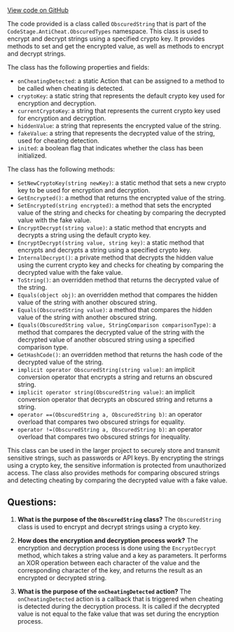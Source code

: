 [View code on GitHub](https://github.com/TieHaxJan/Brick-Force/Assembly-CSharp\CodeStage.AntiCheat.ObscuredTypes\ObscuredString.cs)

The code provided is a class called `ObscuredString` that is part of the `CodeStage.AntiCheat.ObscuredTypes` namespace. This class is used to encrypt and decrypt strings using a specified crypto key. It provides methods to set and get the encrypted value, as well as methods to encrypt and decrypt strings.

The class has the following properties and fields:
- `onCheatingDetected`: a static Action that can be assigned to a method to be called when cheating is detected.
- `cryptoKey`: a static string that represents the default crypto key used for encryption and decryption.
- `currentCryptoKey`: a string that represents the current crypto key used for encryption and decryption.
- `hiddenValue`: a string that represents the encrypted value of the string.
- `fakeValue`: a string that represents the decrypted value of the string, used for cheating detection.
- `inited`: a boolean flag that indicates whether the class has been initialized.

The class has the following methods:
- `SetNewCryptoKey(string newKey)`: a static method that sets a new crypto key to be used for encryption and decryption.
- `GetEncrypted()`: a method that returns the encrypted value of the string.
- `SetEncrypted(string encrypted)`: a method that sets the encrypted value of the string and checks for cheating by comparing the decrypted value with the fake value.
- `EncryptDecrypt(string value)`: a static method that encrypts and decrypts a string using the default crypto key.
- `EncryptDecrypt(string value, string key)`: a static method that encrypts and decrypts a string using a specified crypto key.
- `InternalDecrypt()`: a private method that decrypts the hidden value using the current crypto key and checks for cheating by comparing the decrypted value with the fake value.
- `ToString()`: an overridden method that returns the decrypted value of the string.
- `Equals(object obj)`: an overridden method that compares the hidden value of the string with another obscured string.
- `Equals(ObscuredString value)`: a method that compares the hidden value of the string with another obscured string.
- `Equals(ObscuredString value, StringComparison comparisonType)`: a method that compares the decrypted value of the string with the decrypted value of another obscured string using a specified comparison type.
- `GetHashCode()`: an overridden method that returns the hash code of the decrypted value of the string.
- `implicit operator ObscuredString(string value)`: an implicit conversion operator that encrypts a string and returns an obscured string.
- `implicit operator string(ObscuredString value)`: an implicit conversion operator that decrypts an obscured string and returns a string.
- `operator ==(ObscuredString a, ObscuredString b)`: an operator overload that compares two obscured strings for equality.
- `operator !=(ObscuredString a, ObscuredString b)`: an operator overload that compares two obscured strings for inequality.

This class can be used in the larger project to securely store and transmit sensitive strings, such as passwords or API keys. By encrypting the strings using a crypto key, the sensitive information is protected from unauthorized access. The class also provides methods for comparing obscured strings and detecting cheating by comparing the decrypted value with a fake value.
## Questions: 
 1. **What is the purpose of the `ObscuredString` class?**
The `ObscuredString` class is used to encrypt and decrypt strings using a crypto key.

2. **How does the encryption and decryption process work?**
The encryption and decryption process is done using the `EncryptDecrypt` method, which takes a string value and a key as parameters. It performs an XOR operation between each character of the value and the corresponding character of the key, and returns the result as an encrypted or decrypted string.

3. **What is the purpose of the `onCheatingDetected` action?**
The `onCheatingDetected` action is a callback that is triggered when cheating is detected during the decryption process. It is called if the decrypted value is not equal to the fake value that was set during the encryption process.